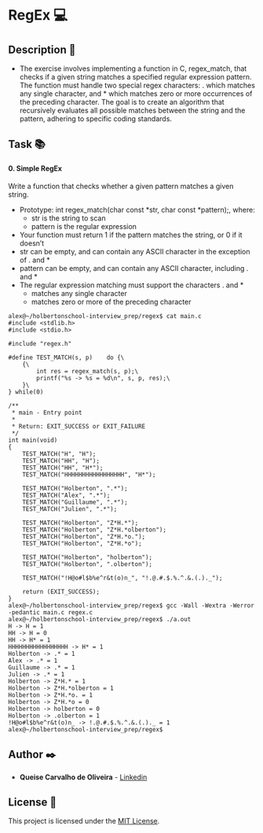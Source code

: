 # **RegEx** :computer:

## **Description** :speech_balloon:

* The exercise involves implementing a function in C, regex_match, that checks if a given string matches a specified regular expression pattern. The function must handle two special regex characters: . which matches any single character, and * which matches zero or more occurrences of the preceding character. The goal is to create an algorithm that recursively evaluates all possible matches between the string and the pattern, adhering to specific coding standards.

## **Task** :books:

#### **0. Simple RegEx**

Write a function that checks whether a given pattern matches a given string.

* Prototype: int regex_match(char const *str, char const *pattern);, where:
    * str is the string to scan
    * pattern is the regular expression
* Your function must return 1 if the pattern matches the string, or 0 if it doesn’t
* str can be empty, and can contain any ASCII character in the exception of . and *
* pattern can be empty, and can contain any ASCII character, including . and *
* The regular expression matching must support the characters . and *
    * matches any single character
    * matches zero or more of the preceding character

```
alex@~/holbertonschool-interview_prep/regex$ cat main.c
#include <stdlib.h>
#include <stdio.h>

#include "regex.h"

#define TEST_MATCH(s, p)    do {\
    {\
        int res = regex_match(s, p);\
        printf("%s -> %s = %d\n", s, p, res);\
    }\
} while(0)

/**
 * main - Entry point
 *
 * Return: EXIT_SUCCESS or EXIT_FAILURE
 */
int main(void)
{
    TEST_MATCH("H", "H");
    TEST_MATCH("HH", "H");
    TEST_MATCH("HH", "H*");
    TEST_MATCH("HHHHHHHHHHHHHHHHH", "H*");

    TEST_MATCH("Holberton", ".*");
    TEST_MATCH("Alex", ".*");
    TEST_MATCH("Guillaume", ".*");
    TEST_MATCH("Julien", ".*");

    TEST_MATCH("Holberton", "Z*H.*");
    TEST_MATCH("Holberton", "Z*H.*olberton");
    TEST_MATCH("Holberton", "Z*H.*o.");
    TEST_MATCH("Holberton", "Z*H.*o");

    TEST_MATCH("Holberton", "holberton");
    TEST_MATCH("Holberton", ".olberton");

    TEST_MATCH("!H@o#l$b%e^r&t(o)n_", "!.@.#.$.%.^.&.(.)._");

    return (EXIT_SUCCESS);
}
alex@~/holbertonschool-interview_prep/regex$ gcc -Wall -Wextra -Werror -pedantic main.c regex.c
alex@~/holbertonschool-interview_prep/regex$ ./a.out
H -> H = 1
HH -> H = 0
HH -> H* = 1
HHHHHHHHHHHHHHHHH -> H* = 1
Holberton -> .* = 1
Alex -> .* = 1
Guillaume -> .* = 1
Julien -> .* = 1
Holberton -> Z*H.* = 1
Holberton -> Z*H.*olberton = 1
Holberton -> Z*H.*o. = 1
Holberton -> Z*H.*o = 0
Holberton -> holberton = 0
Holberton -> .olberton = 1
!H@o#l$b%e^r&t(o)n_ -> !.@.#.$.%.^.&.(.)._ = 1
alex@~/holbertonschool-interview_prep/regex$
```

## **Author** :black_nib:

* **Queise Carvalho de Oliveira** - [Linkedin](https://www.linkedin.com/in/queise-carvalho-de-oliveira-50359749/)


## License :page_with_curl:
This project is licensed under the [MIT License](https://opensource.org/license/mit/).
